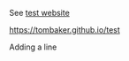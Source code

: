 See [test website](https://tombaker.github.io/test)

https://tombaker.github.io/test

Adding a line
